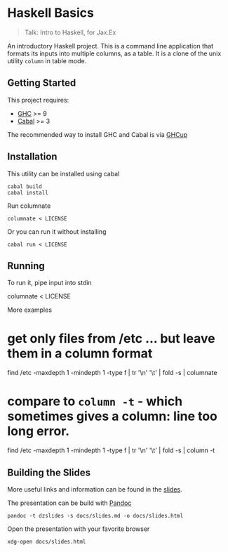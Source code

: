 # Haskell Basics

> Talk: Intro to Haskell, for Jax.Ex

An introductory Haskell project. This is a command line application that formats its
inputs into multiple columns, as a table. It is a clone of the unix utility `column`
in table mode.

## Getting Started

This project requires:

  * [GHC](https://www.haskell.org/ghc/) >= 9
  * [Cabal](https://www.haskell.org/cabal/) >= 3

The recommended way to install GHC and Cabal is via [GHCup](https://www.haskell.org/ghcup/)

## Installation

This utility can be installed using cabal

    cabal build
    cabal install

Run columnate

    columnate < LICENSE

Or you can run it without installing

    cabal run < LICENSE

## Running

To run it, pipe input into stdin

   columnate < LICENSE

More examples

   # get only files from /etc ... but leave them in a column format
   find /etc -maxdepth 1 -mindepth 1 -type f | tr '\n' '\t' | fold -s | columnate

   # compare to `column -t` - which sometimes gives a column: line too long error.
   find /etc -maxdepth 1 -mindepth 1 -type f | tr '\n' '\t' | fold -s | column -t


## Building the Slides

More useful links and information can be found in the [slides](/docs/slides.html).

The presentation can be build with [Pandoc](https://pandoc.org/)

    pandoc -t dzslides -s docs/slides.md -o docs/slides.html

Open the presentation with your favorite browser

    xdg-open docs/slides.html

